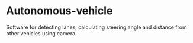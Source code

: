 # Autonomous-vehicle
Software for detecting lanes, calculating steering angle and distance from other vehicles using camera. 
